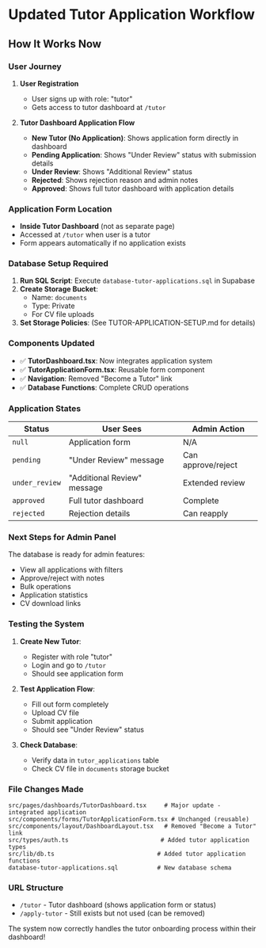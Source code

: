 # Updated Tutor Application Workflow

## How It Works Now

### User Journey

1. **User Registration**

   - User signs up with role: "tutor"
   - Gets access to tutor dashboard at `/tutor`

2. **Tutor Dashboard Application Flow**
   - **New Tutor (No Application)**: Shows application form directly in dashboard
   - **Pending Application**: Shows "Under Review" status with submission details
   - **Under Review**: Shows "Additional Review" status
   - **Rejected**: Shows rejection reason and admin notes
   - **Approved**: Shows full tutor dashboard with application details

### Application Form Location

- **Inside Tutor Dashboard** (not as separate page)
- Accessed at `/tutor` when user is a tutor
- Form appears automatically if no application exists

### Database Setup Required

1. **Run SQL Script**: Execute `database-tutor-applications.sql` in Supabase
2. **Create Storage Bucket**:
   - Name: `documents`
   - Type: Private
   - For CV file uploads
3. **Set Storage Policies**: (See TUTOR-APPLICATION-SETUP.md for details)

### Components Updated

- ✅ **TutorDashboard.tsx**: Now integrates application system
- ✅ **TutorApplicationForm.tsx**: Reusable form component
- ✅ **Navigation**: Removed "Become a Tutor" link
- ✅ **Database Functions**: Complete CRUD operations

### Application States

| Status         | User Sees                   | Admin Action       |
| -------------- | --------------------------- | ------------------ |
| `null`         | Application form            | N/A                |
| `pending`      | "Under Review" message      | Can approve/reject |
| `under_review` | "Additional Review" message | Extended review    |
| `approved`     | Full tutor dashboard        | Complete           |
| `rejected`     | Rejection details           | Can reapply        |

### Next Steps for Admin Panel

The database is ready for admin features:

- View all applications with filters
- Approve/reject with notes
- Bulk operations
- Application statistics
- CV download links

### Testing the System

1. **Create New Tutor**:

   - Register with role "tutor"
   - Login and go to `/tutor`
   - Should see application form

2. **Test Application Flow**:

   - Fill out form completely
   - Upload CV file
   - Submit application
   - Should see "Under Review" status

3. **Check Database**:
   - Verify data in `tutor_applications` table
   - Check CV file in `documents` storage bucket

### File Changes Made

```
src/pages/dashboards/TutorDashboard.tsx     # Major update - integrated application
src/components/forms/TutorApplicationForm.tsx # Unchanged (reusable)
src/components/layout/DashboardLayout.tsx   # Removed "Become a Tutor" link
src/types/auth.ts                          # Added tutor application types
src/lib/db.ts                             # Added tutor application functions
database-tutor-applications.sql           # New database schema
```

### URL Structure

- `/tutor` - Tutor dashboard (shows application form or status)
- `/apply-tutor` - Still exists but not used (can be removed)

The system now correctly handles the tutor onboarding process within their dashboard!

